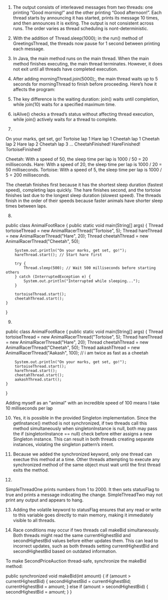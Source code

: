 1. The output consists of interleaved messages from two threads: one printing “Good morning!” and the other printing “Good afternoon!”. Each thread starts by announcing it has started, prints its message 10 times, and then announces it is exiting. The output is not consistent across runs. The order varies as thread scheduling is nont-deterministic.

2. With the addition of Thread.sleep(1000); in the run() method of GreetingsThread, the threads now pause for 1 second between printing each message. 

3. In Java, the main method runs on the main thread. When the main method finishes executing, the main thread terminates. However, it does not exit until all threads have completed execution.

4. After adding morningThread.join(5000);, the main thread waits up to 5 seconds for morningThread to finish before proceeding. Here’s how it affects the program:

5. The key difference is the waiting duration: join() waits until completion, while join(10) waits for a specified maximum time.

6. isAlive() checks a thread’s status without affecting thread execution, while join() actively waits for a thread to complete.

7.

On your marks, get set, go!
Tortoise lap 1
Hare lap 1
Cheetah lap 1
Cheetah lap 2
Hare lap 2
Cheetah lap 3
...
CheetahFinished!
HareFinished!
TortoiseFinished!

Cheetah: With a speed of 50, the sleep time per lap is 1000 / 50 = 20 milliseconds.
Hare: With a speed of 20, the sleep time per lap is 1000 / 20 = 50 milliseconds.
Tortoise: With a speed of 5, the sleep time per lap is 1000 / 5 = 200 milliseconds.

The cheetah finishes first because it has the shortest sleep duration (fastest speed), completing laps quickly. The hare finishes second, and the tortoise finishes last due to the longest sleep duration (slowest speed). The threads finish in the order of their speeds because faster animals have shorter sleep times between laps.

8. 
public class AnimalFootRace {
    public static void main(String[] args) {
        Thread tortoiseThread = new AnimalRacerThread("Tortoise", 5);
        Thread hareThread = new AnimalRacerThread("Hare", 20);
        Thread cheetahThread = new AnimalRacerThread("Cheetah", 50);

        System.out.println("On your marks, get set, go!");
        hareThread.start(); // Start hare first

        try {
            Thread.sleep(500); // Wait 500 milliseconds before starting others
        } catch (InterruptedException e) {
            System.out.println("Interrupted while sleeping...");
        }

        tortoiseThread.start();
        cheetahThread.start();
    }
}

9. 
public class AnimalFootRace {
    public static void main(String[] args) {
        Thread tortoiseThread = new AnimalRacerThread("Tortoise", 5);
        Thread hareThread = new AnimalRacerThread("Hare", 20);
        Thread cheetahThread = new AnimalRacerThread("Cheetah", 50);
        Thread aakashThread = new AnimalRacerThread("Aakash", 100); // i am twice as fast as a cheetah

        System.out.println("On your marks, get set, go!");
        tortoiseThread.start();
        hareThread.start();
        cheetahThread.start();
        aakashThread.start(); 
    }
}

Adding myself as an "animal" with an incredible speed of 100 means I take 10 milliseconds per lap

10. Yes, it is possible in the provided Singleton implementation. Since the getInstance() method is not synchronized, if two threads call this method simultaneously when singletonInstance is null, both may pass the if (singletonInstance == null) check before either assigns a new Singleton instance. This can result in both threads creating separate instances, violating the singleton pattern’s intent.

11. Because we added the synchronized keyword, only one thread can exectue this method at a time. Other threads attempting to execute any synchronized method of the same object must wait until the first thread exits the method.

12. 
SimpleThreadOne prints numbers from 1 to 2000. It then sets statusFlag to true and prints a message indicating the change. SimpleThreadTwo may not print any output and appears to hang.

13. Adding the volatile keyword to statusFlag ensures that any read or write to this variable goes directly to main memory, making it immediately visible to all threads.

14. Race conditions may occur if two threads call makeBid simultaneously. Both threads might read the same currentHighestBid and secondHighestBid values before either updates them. This can lead to incorrect updates, such as both threads setting currentHighestBid and secondHighestBid based on outdated information.

To make SecondPriceAuction thread-safe, synchronize the makeBid method:

public synchronized void makeBid(int amount) {
    if (amount > currentHighestBid) {
        secondHighestBid = currentHighestBid;
        currentHighestBid = amount;
    } else if (amount > secondHighestBid) {
        secondHighestBid = amount;
    }
}
